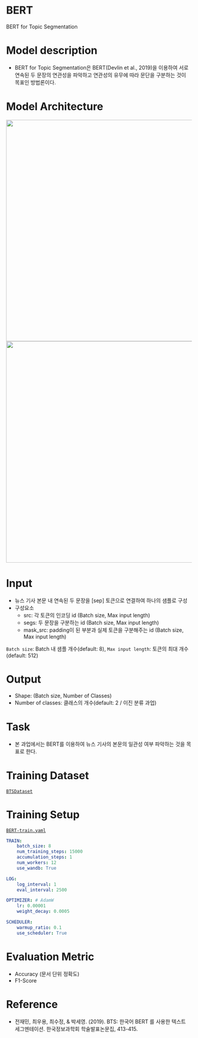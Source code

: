 # BERT

BERT for Topic Segmentation

# Model description
* BERT for Topic Segmentation은 BERT(Devlin et al., 2019)을 이용하여 서로 연속된 두 문장의 연관성을 파악하고 연관성의 유무에 따라 문단을 구분하는 것이 목표인 방법론이다.

# Model Architecture

<p align="center">
    <img width="600" src="https://user-images.githubusercontent.com/37654013/208857336-281cc50f-e305-4810-9532-728f1a76c2c0.png">
    <img width="600" src="https://user-images.githubusercontent.com/37654013/208855490-8edf7f15-06f4-4c2e-b28e-f2d01b606107.png">
</p>

# Input
* 뉴스 기사 본문 내 연속된 두 문장을 [sep] 토큰으로 연결하여 하나의 샘플로 구성
* 구성요소
	* src: 각 토큰의 인코딩 id (Batch size, Max input length)
	* segs: 두 문장을 구분하는 id (Batch size, Max input length)
	* mask_src: padding이 된 부분과 실제 토큰을 구분해주는 id (Batch size, Max input length)
  
`Batch size`: Batch 내 샘플 개수(default: 8), `Max input length`: 토큰의 최대 개수(default: 512)  


# Output
* Shape: (Batch size, Number of Classes)  
* Number of classes: 클래스의 개수(default: 2 / 이진 분류 과업)  

# Task
* 본 과업에서는 BERT를 이용하여 뉴스 기사의 본문의 일관성 여부 파악하는 것을 목표로 한다.

# Training Dataset

[`BTSDataset`](https://github.com/TooTouch/Fake-News-Detection-Dataset/blob/master/part2_context/dataset/bts.py#L6)

# Training Setup

[`BERT-train.yaml`](https://github.com/TooTouch/Fake-News-Detection-Dataset/blob/master/part2_context/configs/BERT/BERT-train.yaml)

```yaml
TRAIN:
    batch_size: 8
    num_training_steps: 15000
    accumulation_steps: 1
    num_workers: 12
    use_wandb: True

LOG:
    log_interval: 1
    eval_interval: 2500

OPTIMIZER: # AdamW
    lr: 0.00001
    weight_decay: 0.0005

SCHEDULER:
    warmup_ratio: 0.1
    use_scheduler: True
```

# Evaluation Metric

- Accuracy (문서 단위 정확도)
- F1-Score

# Reference

- 전재민, 최우용, 최수정, & 박세영. (2019). BTS: 한국어 BERT 를 사용한 텍스트 세그멘테이션. 한국정보과학회 학술발표논문집, 413-415.
